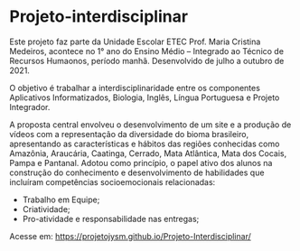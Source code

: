 # Projeto-interdisciplinar
Este projeto faz parte da Unidade Escolar ETEC Prof. Maria Cristina Medeiros, acontece no 1° ano do Ensino Médio – Integrado ao Técnico de Recursos Humaonos, período manhã. Desenvolvido de julho a outubro de 2021.

O objetivo é trabalhar a interdisciplinaridade entre os componentes   Aplicativos Informatizados, Biologia, Inglês, Língua Portuguesa e Projeto Integrador.

A proposta central envolveu o desenvolvimento de um site e a produção de vídeos com a representação da diversidade do bioma brasileiro, apresentando as características e hábitos das regiões conhecidas como Amazônia, Araucária, Caatinga, Cerrado, Mata Atlântica, Mata dos Cocais, Pampa e Pantanal.
Adotou como princípio, o papel ativo dos alunos na construção do conhecimento e desenvolvimento de habilidades que incluíram competências socioemocionais relacionadas:

- Trabalho em Equipe;
- Criatividade;
- Pro-atividade e responsabilidade nas entregas;

Acesse em: https://projetojysm.github.io/Projeto-Interdisciplinar/


